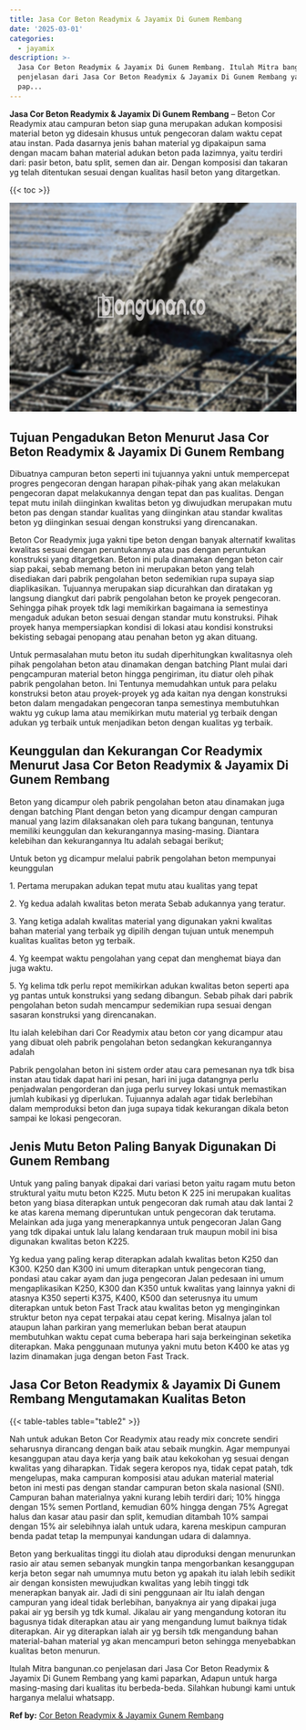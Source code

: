 ```yaml
---
title: Jasa Cor Beton Readymix & Jayamix Di Gunem Rembang
date: '2025-03-01'
categories:
  - jayamix
description: >-
  Jasa Cor Beton Readymix & Jayamix Di Gunem Rembang. Itulah Mitra bangunan.co
  penjelasan dari Jasa Cor Beton Readymix & Jayamix Di Gunem Rembang yang kami
  pap...
---
```


**Jasa Cor Beton Readymix & Jayamix Di Gunem Rembang** – Beton Cor Readymix atau campuran beton siap guna merupakan adukan komposisi material beton yg didesain khusus untuk pengecoran dalam waktu cepat atau instan. Pada dasarnya jenis bahan material yg dipakaipun sama dengan macam bahan material adukan beton pada lazimnya, yaitu terdiri dari: pasir beton, batu split, semen dan air. Dengan komposisi dan takaran yg telah ditentukan sesuai dengan kualitas hasil beton yang ditargetkan.

{{< toc >}}

![Jasa Cor Beton Readymix & Jayamix Di Gunem Rembang](/images/jasa-cor-readymix-06.png)

## Tujuan Pengadukan Beton Menurut Jasa Cor Beton Readymix & Jayamix Di Gunem Rembang

Dibuatnya campuran beton seperti ini tujuannya yakni untuk mempercepat progres pengecoran dengan harapan pihak-pihak yang akan melakukan pengecoran dapat melakukannya dengan tepat dan pas kualitas. Dengan tepat mutu inilah diinginkan kwalitas beton yg diwujudkan merupakan mutu beton pas dengan standar kualitas yang diinginkan atau standar kwalitas beton yg diinginkan sesuai dengan konstruksi yang direncanakan.

Beton Cor Readymix juga yakni tipe beton dengan banyak alternatif kwalitas kwalitas sesuai dengan peruntukannya atau pas dengan peruntukan konstruksi yang ditargetkan. Beton ini pula dinamakan dengan beton cair siap pakai, sebab memang beton ini merupakan beton yang telah disediakan dari pabrik pengolahan beton sedemikian rupa supaya siap diaplikasikan. Tujuannya merupakan siap dicurahkan dan diratakan yg langsung diangkut dari pabrik pengolahan beton ke proyek pengecoran. Sehingga pihak proyek tdk lagi memikirkan bagaimana ia semestinya mengaduk adukan beton sesuai dengan standar mutu konstruksi. Pihak proyek hanya mempersiapkan kondisi di lokasi atau kondisi konstruksi bekisting sebagai penopang atau penahan beton yg akan dituang.

Untuk permasalahan mutu beton itu sudah diperhitungkan kwalitasnya oleh pihak pengolahan beton atau dinamakan dengan batching Plant mulai dari pengcampuran material beton hingga pengiriman, itu diatur oleh pihak pabrik pengolahan beton. Ini Tentunya memudahkan untuk para pelaku konstruksi beton atau proyek-proyek yg ada kaitan nya dengan konstruksi beton dalam mengadakan pengecoran tanpa semestinya membutuhkan waktu yg cukup lama atau memikirkan mutu material yg terbaik dengan adukan yg terbaik untuk menjadikan beton dengan kualitas yg terbaik.

## Keunggulan dan Kekurangan Cor Readymix Menurut Jasa Cor Beton Readymix & Jayamix Di Gunem Rembang

Beton yang dicampur oleh pabrik pengolahan beton atau dinamakan juga dengan batching Plant dengan beton yang dicampur dengan campuran manual yang lazim dilaksanakan oleh para tukang bangunan, tentunya memiliki keunggulan dan kekurangannya masing-masing. Diantara kelebihan dan kekurangannya Itu adalah sebagai berikut;

Untuk beton yg dicampur melalui pabrik pengolahan beton mempunyai keunggulan

1\. Pertama merupakan adukan tepat mutu atau kualitas yang tepat

2\. Yg kedua adalah kwalitas beton merata Sebab adukannya yang teratur.

3\. Yang ketiga adalah kwalitas material yang digunakan yakni kwalitas bahan material yang terbaik yg dipilih dengan tujuan untuk menempuh kualitas kualitas beton yg terbaik.

4\. Yg keempat waktu pengolahan yang cepat dan menghemat biaya dan juga waktu.

5\. Yg kelima tdk perlu repot memikirkan adukan kwalitas beton seperti apa yg pantas untuk konstruksi yang sedang dibangun. Sebab pihak dari pabrik pengolahan beton sudah mencampur sedemikian rupa sesuai dengan sasaran konstruksi yang direncanakan.

Itu ialah kelebihan dari Cor Readymix atau beton cor yang dicampur atau yang dibuat oleh pabrik pengolahan beton sedangkan kekurangannya adalah

Pabrik pengolahan beton ini sistem order atau cara pemesanan nya tdk bisa instan atau tidak dapat hari ini pesan, hari ini juga datangnya perlu penjadwalan pengorderan dan juga perlu survey lokasi untuk memastikan jumlah kubikasi yg diperlukan. Tujuannya adalah agar tidak berlebihan dalam memproduksi beton dan juga supaya tidak kekurangan dikala beton sampai ke lokasi pengecoran.

## Jenis Mutu Beton Paling Banyak Digunakan Di Gunem Rembang

Untuk yang paling banyak dipakai dari variasi beton yaitu ragam mutu beton struktural yaitu mutu beton K225. Mutu beton K 225 ini merupakan kualitas beton yang biasa diterapkan untuk pengecoran dak rumah atau dak lantai 2 ke atas karena memang diperuntukan untuk pengecoran dak terutama. Melainkan ada juga yang menerapkannya untuk pengecoran Jalan Gang yang tdk dipakai untuk lalu lalang kendaraan truk maupun mobil ini bisa digunakan kwalitas beton K225.

Yg kedua yang paling kerap diterapkan adalah kwalitas beton K250 dan K300. K250 dan K300 ini umum diterapkan untuk pengecoran tiang, pondasi atau cakar ayam dan juga pengecoran Jalan pedesaan ini umum mengaplikasikan K250, K300 dan K350 untuk kwalitas yang lainnya yakni di atasnya K350 seperti K375, K400, K500 dan seterusnya itu umum diterapkan untuk beton Fast Track atau kwalitas beton yg menginginkan struktur beton nya cepat terpakai atau cepat kering. Misalnya jalan tol ataupun lahan parkiran yang memerlukan beban berat ataupun membutuhkan waktu cepat cuma beberapa hari saja berkeinginan seketika diterapkan. Maka penggunaan mutunya yakni mutu beton K400 ke atas yg lazim dinamakan juga dengan beton Fast Track.

## Jasa Cor Beton Readymix & Jayamix Di Gunem Rembang Mengutamakan Kualitas Beton

{{< table-tables table="table2" >}}

Nah untuk adukan Beton Cor Readymix atau ready mix concrete sendiri seharusnya dirancang dengan baik atau sebaik mungkin. Agar mempunyai kesanggupan atau daya kerja yang baik atau kekokohan yg sesuai dengan kwalitas yang diharapkan. Tidak segera keropos nya, tidak cepat patah, tdk mengelupas, maka campuran komposisi atau adukan material material beton ini mesti pas dengan standar campuran beton skala nasional (SNI). Campuran bahan materialnya yakni kurang lebih terdiri dari; 10% hingga dengan 15% semen Portland, kemudian 60% hingga dengan 75% Agregat halus dan kasar atau pasir dan split, kemudian ditambah 10% sampai dengan 15% air selebihnya ialah untuk udara, karena meskipun campuran benda padat tetap Ia mempunyai kandungan udara di dalamnya.

Beton yang berkualitas tinggi itu diolah atau diproduksi dengan menurunkan rasio air atau semen sebanyak mungkin tanpa mengorbankan kesanggupan kerja beton segar nah umumnya mutu beton yg apakah itu ialah lebih sedikit air dengan konsisten mewujudkan kwalitas yang lebih tinggi tdk menerapkan banyak air. Jadi di sini penggunaan air Itu ialah dengan campuran yang ideal tidak berlebihan, banyaknya air yang dipakai juga pakai air yg bersih yg tdk kumal. Jikalau air yang mengandung kotoran itu bagusnya tidak diterapkan atau air yang mengandung lumut baiknya tidak diterapkan. Air yg diterapkan ialah air yg bersih tdk mengandung bahan material-bahan material yg akan mencampuri beton sehingga menyebabkan kualitas beton menurun.

Itulah Mitra bangunan.co penjelasan dari Jasa Cor Beton Readymix & Jayamix Di Gunem Rembang yang kami paparkan, Adapun untuk harga masing-masing dari kualitas itu berbeda-beda. Silahkan hubungi kami untuk harganya melalui whatsapp.

**Ref by:** [Cor Beton Readymix & Jayamix Gunem Rembang](https://id.wikipedia.org/wiki/Cor)
